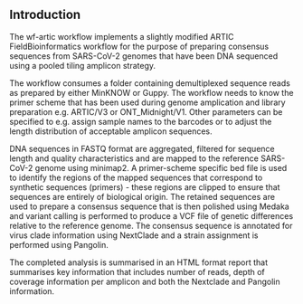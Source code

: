 ## Introduction

The wf-artic workflow implements a slightly modified ARTIC FieldBioinformatics
workflow for the purpose of preparing consensus sequences from SARS-CoV-2
genomes that have been DNA sequenced using a pooled tiling amplicon strategy.

The workflow consumes a folder containing demultiplexed sequence reads as
prepared by either MinKNOW or Guppy. The workflow needs to know the primer
scheme that has been used during genome amplication and library preparation
e.g. ARTIC/V3 or ONT_Midnight/V1. Other parameters can be specified to e.g.
assign sample names to the barcodes or to adjust the length distribution of
acceptable amplicon sequences.

DNA sequences in FASTQ format are aggregated, filtered for sequence length and
quality characteristics and are mapped to the reference SARS-CoV-2 genome using
minimap2. A primer-scheme specific bed file is used to identify the regions of
the mapped sequences that correspond to synthetic sequences (primers) - these
regions are clipped to ensure that sequences are entirely of biological origin.
The retained sequences are used to prepare a consensus sequence that is then
polished using Medaka and variant calling is performed to produce a VCF file of
genetic differences relative to the reference genome. The consensus sequence is
annotated for virus clade information using NextClade and a strain assignment
is performed using Pangolin.

The completed analysis is summarised in an HTML format report that summarises
key information that includes number of reads, depth of coverage information
per amplicon and both the Nextclade and Pangolin information. 













